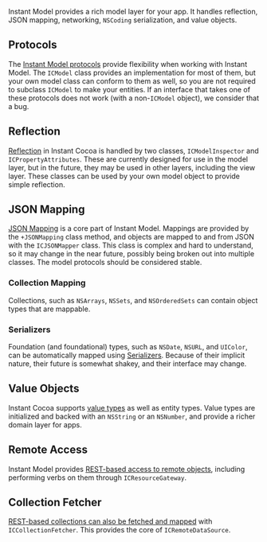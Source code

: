 Instant Model provides a rich model layer for your app. It handles reflection, JSON mapping, networking, `NSCoding` serialization, and value objects.

## Protocols

The [Instant Model protocols](protocols) provide flexibility when working with Instant Model. The `ICModel` class provides an implementation for most of them, but your own model class can conform to them as well, so you are not required to subclass `ICModel` to make your entities. If an interface that takes one of these protocols does not work (with a non-`ICModel` object), we consider that a bug.

## Reflection

[Reflection](reflection) in Instant Cocoa is handled by two classes, `ICModelInspector` and `ICPropertyAttributes`. These are currently designed for use in the model layer, but in the future, they may be used in other layers, including the view layer. These classes can be used by your own model object to provide simple reflection.

## JSON Mapping

[JSON Mapping](mapping) is a core part of Instant Model. Mappings are provided by the `+JSONMapping` class method, and objects are mapped to and from JSON with the `ICJSONMapper` class. This class is complex and hard to understand, so it may change in the near future, possibly being broken out into multiple classes. The model protocols should be considered stable.

### Collection Mapping

Collections, such as `NSArrays`, `NSSets`, and `NSOrderedSets` can contain object types that are mappable.

### Serializers

Foundation (and foundational) types, such as `NSDate`, `NSURL`, and `UIColor`, can be automatically mapped using [Serializers](serializers). Because of their implicit nature, their future is somewhat shakey, and their interface may change.

## Value Objects

Instant Cocoa supports [value types](value-objects) as well as entity types. Value types are initialized and backed with an `NSString` or an `NSNumber`, and provide a richer domain layer for apps.

## Remote Access

Instant Model provides [REST-based access to remote objects](resource-gateway/), including performing verbs on them through `ICResourceGateway`.

## Collection Fetcher

[REST-based collections can also be fetched and mapped](collection-fetcher) with `ICCollectionFetcher`. This provides the core of `ICRemoteDataSource`.
